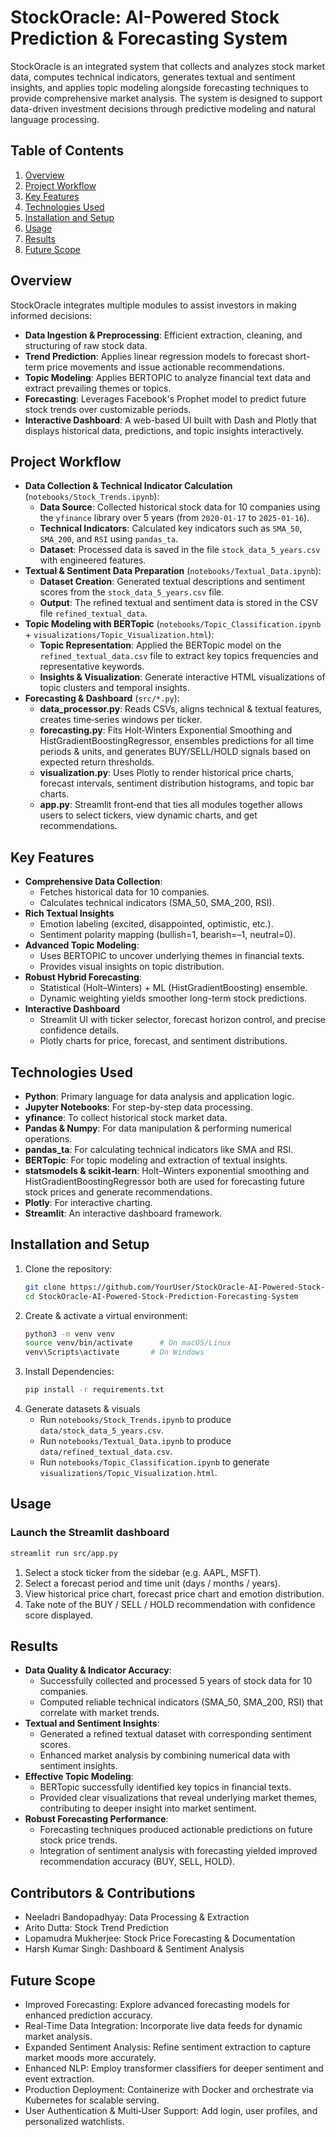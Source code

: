 # StockOracle: AI-Powered Stock Prediction & Forecasting System

StockOracle is an integrated system that collects and analyzes stock market data, computes technical indicators, generates textual and sentiment insights, and applies topic modeling alongside forecasting techniques to provide comprehensive market analysis. The system is designed to support data-driven investment decisions through predictive modeling and natural language processing.

## Table of Contents
1. [Overview](#overview)
2. [Project Workflow](#project-workflow)
3. [Key Features](#key-features)
4. [Technologies Used](#technologies-used)
5. [Installation and Setup](#installation-and-setup)
6. [Usage](#usage)
7. [Results](#results)
8. [Future Scope](#future-scope)

## Overview
StockOracle integrates multiple modules to assist investors in making informed decisions:
- **Data Ingestion & Preprocessing**: Efficient extraction, cleaning, and structuring of raw stock data.
- **Trend Prediction**: Applies linear regression models to forecast short-term price movements and issue actionable recommendations.
- **Topic Modeling**: Applies BERTOPIC to analyze financial text data and extract prevailing themes or topics.
- **Forecasting**: Leverages Facebook's Prophet model to predict future stock trends over customizable periods.
- **Interactive Dashboard**: A web-based UI built with Dash and Plotly that displays historical data, predictions, and topic insights interactively.

## Project Workflow
- **Data Collection & Technical Indicator Calculation** (`notebooks/Stock_Trends.ipynb`):
    - **Data Source**: Collected historical stock data for 10 companies using the `yfinance` library over 5 years (from `2020-01-17` to `2025-01-16`).
    - **Technical Indicators**: Calculated key indicators such as `SMA_50`, `SMA_200`, and `RSI` using `pandas_ta`.
    - **Dataset**: Processed data is saved in the file `stock_data_5_years.csv` with engineered features.
- **Textual & Sentiment Data Preparation** (`notebooks/Textual_Data.ipynb`):
    - **Dataset Creation**: Generated textual descriptions and sentiment scores from the `stock_data_5_years.csv` file.
    - **Output**: The refined textual and sentiment data is stored in the CSV file `refined_textual_data`.
- **Topic Modeling with BERTopic** (`notebooks/Topic_Classification.ipynb` + `visualizations/Topic_Visualization.html`):
    - **Topic Representation**: Applied the BERTopic model on the `refined_textual_data.csv` file to extract key topics frequencies and representative keywords.
    - **Insights & Visualization**: Generate interactive HTML visualizations of topic clusters and temporal insights.
- **Forecasting & Dashboard** (`src/*.py`):
    - **data_processor.py**: Reads CSVs, aligns technical & textual features, creates time‑series windows per ticker.
    - **forecasting.py**: Fits Holt‑Winters Exponential Smoothing and HistGradientBoostingRegressor, ensembles predictions for all time periods & units, and generates BUY/SELL/HOLD signals based on expected return thresholds.
    - **visualization.py**: Uses Plotly to render historical price charts, forecast intervals, sentiment distribution histograms, and topic bar charts.
    - **app.py**: Streamlit front‑end that ties all modules together allows users to select tickers, view dynamic charts, and get recommendations.

## Key Features
- **Comprehensive Data Collection**:
    - Fetches historical data for 10 companies.
    - Calculates technical indicators (SMA_50, SMA_200, RSI).
- **Rich Textual Insights**  
    - Emotion labeling (excited, disappointed, optimistic, etc.).  
    - Sentiment polarity mapping (bullish=1, bearish=–1, neutral=0).  
- **Advanced Topic Modeling**:
    - Uses BERTOPIC to uncover underlying themes in financial texts.
    - Provides visual insights on topic distribution.
- **Robust Hybrid Forecasting**:
    - Statistical (Holt–Winters) + ML (HistGradientBoosting) ensemble.
    - Dynamic weighting yields smoother long-term stock predictions.
- **Interactive Dashboard**  
    - Streamlit UI with ticker selector, forecast horizon control, and precise confidence details.  
    - Plotly charts for price, forecast, and sentiment distributions.

## Technologies Used
- **Python**: Primary language for data analysis and application logic.
- **Jupyter Notebooks**: For step-by-step data processing.
- **yfinance**: To collect historical stock market data.
- **Pandas & Numpy**: For data manipulation & performing numerical operations.
- **pandas_ta**: For calculating technical indicators like SMA and RSI.
- **BERTopic**: For topic modeling and extraction of textual insights.
- **statsmodels & scikit‑learn**: Holt–Winters exponential smoothing and HistGradientBoostingRegressor both are used for forecasting future stock prices and generate recommendations.
- **Plotly**: For interactive charting.
- **Streamlit**: An interactive dashboard framework.

## Installation and Setup
1. Clone the repository:
   ```bash
   git clone https://github.com/YourUser/StockOracle-AI-Powered-Stock-Prediction-Forecasting-System.git
   cd StockOracle-AI-Powered-Stock-Prediction-Forecasting-System
   ```
2. Create & activate a virtual environment:
   ```bash
   python3 -m venv venv
   source venv/bin/activate      # On macOS/Linux
   venv\Scripts\activate       # On Windows
   ```
3. Install Dependencies:
   ```bash
   pip install -r requirements.txt
   ```
4. Generate datasets & visuals
   * Run `notebooks/Stock_Trends.ipynb` to produce `data/stock_data_5_years.csv`.
   * Run `notebooks/Textual_Data.ipynb` to produce `data/refined_textual_data.csv`.
   * Run `notebooks/Topic_Classification.ipynb` to generate `visualizations/Topic_Visualization.html`.

## Usage
### Launch the Streamlit dashboard
   ```bash
   streamlit run src/app.py
   ```
1. Select a stock ticker from the sidebar (e.g. AAPL, MSFT).
2. Select a forecast period and time unit (days / months / years).
3. View historical price chart, forecast price chart and emotion distribution.
4. Take note of the BUY / SELL / HOLD recommendation with confidence score displayed.

## Results
- **Data Quality & Indicator Accuracy**:
    - Successfully collected and processed 5 years of stock data for 10 companies.
    - Computed reliable technical indicators (SMA_50, SMA_200, RSI) that correlate with market trends.
- **Textual and Sentiment Insights**:
    - Generated a refined textual dataset with corresponding sentiment scores.
    - Enhanced market analysis by combining numerical data with sentiment insights.
- **Effective Topic Modeling**:
    - BERTopic successfully identified key topics in financial texts.
    - Provided clear visualizations that reveal underlying market themes, contributing to deeper insight into market sentiment.
- **Robust Forecasting Performance**:
    - Forecasting techniques produced actionable predictions on future stock price trends.
    - Integration of sentiment analysis with forecasting yielded improved recommendation accuracy (BUY, SELL, HOLD).

## Contributors & Contributions
- Neeladri Bandopadhyay: Data Processing & Extraction
- Arito Dutta: Stock Trend Prediction
- Lopamudra Mukherjee: Stock Price Forecasting & Documentation
- Harsh Kumar Singh: Dashboard & Sentiment Analysis

## Future Scope
- Improved Forecasting: Explore advanced forecasting models for enhanced prediction accuracy.
- Real-Time Data Integration: Incorporate live data feeds for dynamic market analysis.
- Expanded Sentiment Analysis: Refine sentiment extraction to capture market moods more accurately.
- Enhanced NLP: Employ transformer classifiers for deeper sentiment and event extraction.
- Production Deployment: Containerize with Docker and orchestrate via Kubernetes for scalable serving.
- User Authentication & Multi‑User Support: Add login, user profiles, and personalized watchlists.